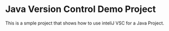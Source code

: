# Java Version Control Demo Project

This is a smple project that shows how to use inteliJ VSC for a Java Project.